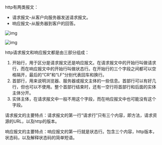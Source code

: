 http有两类报文：

- 请求报文–从客户向服务器发送请求报文。
- 响应报文–从服务器到客户的回答。



![img](http://pcc.huitogo.club/8de5304d3081f9a90edc03e9feb5e8b4)



![img](http://pcc.huitogo.club/72fdffe7a1aafd823a837d1e286c8165)



http请求报文和响应报文都是由三部分组成：

1. 开始行，用于区分是请求报文还是响应报文。在请求报文中的开始行叫做请求行，而在响应报文中的开始行叫做状态行。在开始行的三个字段之间都可以空格隔开，最后的“CR”和“LF”分别代表回车和换行。
2. 首部行，用来说明浏览器、服务器或报文主体的一些信息。首部行可以有好几行，但也可以不使用。整个首部行结束时，还有一空行将首部行和后面的实体主体分开。
3. 实体主体，在请求报文中一般不用这个字段，而在响应报文中也可能没有这个字段。



请求报文的主要特点：请求报文的第一行“请求行”只有三个内容，即方法，请求资源的URL，以及http的版本。

响应报文的主要特点：响应报文的第一行就是状态行。包含三个内容，http版本，状态码，以及解释状态码的简单短语。